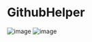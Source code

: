 # GithubHelper  


![image](https://github.com/user-attachments/assets/70f4b7ae-8613-430c-9342-a38644618473)
![image](https://github.com/user-attachments/assets/d7ac513e-e310-43c2-9c48-076f92f5a577)
